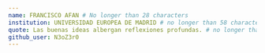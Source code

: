 ```yaml
---
name: FRANCISCO AFAN # No longer than 28 characters
institution: UNIVERSIDAD EUROPEA DE MADRID # no longer than 58 characters
quote: Las buenas ideas albergan reflexiones profundas. # no longer than 100 characters, avoid using quotes(") to guarantee the format remains the same.
github_user: N3oZ3r0
---
```

